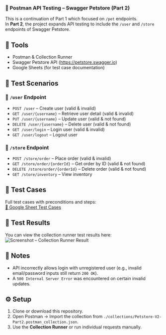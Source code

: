 ### 🐾 Postman API Testing – Swagger Petstore (Part 2)

This is a continuation of Part 1 which focused on `/pet` endpoints.  
In **Part 2**, the project expands API testing to include the `/user` and `/store` endpoints of Swagger Petstore.

## 🔧 Tools
- Postman & Collection Runner
- Swagger Petstore API (https://petstore.swagger.io)
- Google Sheets (for test case documentation)

## 🧪 Test Scenarios
### 🔹 `/user` Endpoint
- `POST /user` – Create user (valid & invalid)
- `GET /user/{username}` – Retrieve user detail (valid & invalid)
- `PUT /user/{username}` – Update user (valid & not found)
- `DELETE /user/{username}` – Delete user (valid & not found)
- `GET /user/login` – Login user (valid & invalid)
- `GET /user/logout` – Logout user

### 🔹 `/store` Endpoint
- `POST /store/order` – Place order (valid & invalid)
- `GET /store/order/{orderId}` – Get order by ID (valid & not found)
- `DELETE /store/order/{orderId}` – Delete order (valid & not found)
- `GET /store/inventory` – View inventory

## 📜 Test Cases
Full test cases with preconditions and steps:  
[📄 Google Sheet Test Cases](https://docs.google.com/spreadsheets/d/1m4I8VpBhFuYC1Q7w5vk_eQcS7_gt-gLM/edit?usp=drivesdk)

## 📸 Test Results
You can view the collection runner test results here:  
![Screenshot – Collection Runner Result](screenshot/runner-result-collection.png)

## 📝 Notes
- API incorrectly allows login with unregistered user (e.g., invalid email/password inputs still return `200 OK`).
- A `500 Internal Server Error` was encountered on certain invalid updates.

## ⚙️ Setup

1. Clone or download this repository.
2. Open Postman → Import the collection from `./collections/Petstore-V2-Part2.postman_collection.json`.
3. Use the **Collection Runner** or run individual requests manually.

